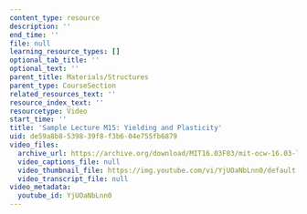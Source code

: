 ```yaml
---
content_type: resource
description: ''
end_time: ''
file: null
learning_resource_types: []
optional_tab_title: ''
optional_text: ''
parent_title: Materials/Structures
parent_type: CourseSection
related_resources_text: ''
resource_index_text: ''
resourcetype: Video
start_time: ''
title: 'Sample Lecture M15: Yielding and Plasticity'
uid: de59a8b8-5398-39f8-f3b6-04e755fb6879
video_files:
  archive_url: https://archive.org/download/MIT16.03F03/mit-ocw-16.03-lec-mit-01mar2004.mpg-220k.mp4
  video_captions_file: null
  video_thumbnail_file: https://img.youtube.com/vi/YjUOaNbLnn0/default.jpg
  video_transcript_file: null
video_metadata:
  youtube_id: YjUOaNbLnn0
---
```

